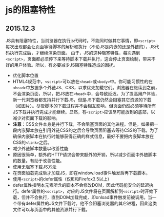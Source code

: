 # js的阻塞特性
## 2015.12.3

JS具有阻塞特性，当浏览器在执行js代码时，不能同时做其它事情，即`<script>`每次出现都会让页面等待脚本的解析和执行（不论JS是内嵌的还是外链的），JS代码执行完成后，才继续渲染页面。
由于，JS的这种阻塞特性，每次遇到`<script>`，页面都必须停下来等待脚本下载并执行，这会停止页面绘制，带来不好的用户体验。所以，有必要减少JS阻塞特性造成的困扰。

- 优化脚本位置
 - HTML4规范中，`<script>`可以放在`<head>`或`<body>`中。你可能习惯性的在`<head>`中放置多个外链JS、CSS，以求优先加载它们。浏览器在继续到<body>之前，不会渲染页面，所以，把JS放在`<head>`中，会导致延迟。为了提高用户体验，新一代浏览器都支持并行下载JS，但是JS下载仍然会阻塞其它资源的下载（如图片）。尽管脚本的下载过程并不会相互影响，但页面仍然必须等待所有JS下载并执行完成才能继续。显然，有`<script>`应该尽可能放到<body>的底部，以减少对页面下载的影响。
 - **注意**：CSS文件本身是并行下载，不会阻塞页面的其他进程。但是，如果把一段内嵌脚本放在引用外链CSS的<link>之后会导致页面阻塞去等待CSS的下载。为了确保内嵌脚本在执行时能够获得正确的样式信息，最好不要把内嵌脚本放在CSS的`<link>`之后。
- 减少外链脚本数量以改善性能
 - 原因很简单，额外的HTTP请求会带来额外的开销，所以减少页面中外链脚本的数量，有助于改善性能。
- 使用无阻塞下载JS方法
 - 在页面加载完成后才加载JS，即在window.load事件触发后再下载脚本。
- 使用`<script>`的defer属性（仅IE和Firefox3.5以上）
 - defer属性指明本元素所含的脚本不会修改DOM，因此代码能安全的延迟执行。defer属性的`<script>`，对应的JS文件将在页面解析到`<script>`时开始下载，但并不会执行，直到DOM加载完成，即onload事件触发前被调用。当一个带有defer属性的JS文件下载时，他不会阻塞浏览器的其它进程，因此这类文件可以与页面中的其他资源并行下载。